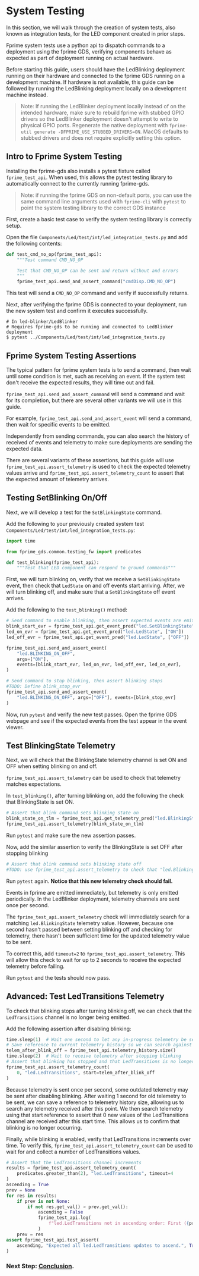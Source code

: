 # System Testing

In this section, we will walk through the creation of system tests, also known as integration tests, for the LED component created in prior steps.

Fprime system tests use a python api to dispatch commands to a deployment using the fprime GDS, verifying components behave as expected as part of deployment running on actual hardware.

Before starting this guide, users should have the LedBlinking deployment running on their hardware and connected to the fprime GDS running on a development machine. If hardware is not available, this guide can be followed by running the LedBlinking deployment locally on a development machine instead.

> Note: If running the LedBlinker deployment locally instead of on the intended hardware, make sure to rebuild fprime with stubbed GPIO drivers so the LedBlinker deployment doesn't attempt to write to physical GPIO ports. Regenerate the native deployment with `fprime-util generate -DFPRIME_USE_STUBBED_DRIVERS=ON`. MacOS defaults to stubbed drivers and does not require explicitly setting this option.

## Intro to Fprime System Testing

Installing the fprime-gds also installs a pytest fixture called `fprime_test_api`. When used, this allows the pytest testing library to automatically connect to the currently running fprime-gds.

> Note: if running the fprime GDS on non-default ports, you can use the same command line arguments used with `fprime-cli` with `pytest` to point the system testing library to the correct GDS instance

First, create a basic test case to verify the system testing library is correctly setup.


Open the file `Components/Led/test/int/led_integration_tests.py` and add the following contents:

```python
def test_cmd_no_op(fprime_test_api):
    """Test command CMD_NO_OP

    Test that CMD_NO_OP can be sent and return without and errors
    """
    fprime_test_api.send_and_assert_command("cmdDisp.CMD_NO_OP")
```

This test will send a `CMD_NO_OP` command and verify if successfully returns.

Next, after verifying the fprime GDS is connected to your deployment, run the new system test and confirm it executes successfully.

```shell
# In led-blinker/LedBlinker
# Requires fprime-gds to be running and connected to LedBlinker deployment
$ pytest ../Components/Led/test/int/led_integration_tests.py
```

## Fprime System Testing Assertions

The typical pattern for fprime system tests is to send a command, then wait until some condition is met, such as receiving an event. If the system test don't receive the expected results, they will time out and fail.

`fprime_test_api.send_and_assert_command` will send a command and wait for its completion, but there are several other variants we will use in this guide.

For example, `fprime_test_api.send_and_assert_event` will send a command, then wait for specific events to be emitted.

Independently from sending commands, you can also search the history of received of events and telemetry to make sure deployments are sending the expected data.

There are several variants of these assertions, but this guide will use `fprime_test_api.assert_telemetry` is used to check the expected telemetry values arrive and `fprime_test_api.assert_telemetry_count` to assert that the expected amount of telemetry arrives.

## Testing SetBlinking On/Off

Next, we will develop a test for the `SetBlinkingState` command.


Add the following to your previously created system test `Components/Led/test/int/led_integration_tests.py`:


```python
import time

from fprime_gds.common.testing_fw import predicates

def test_blinking(fprime_test_api):
    """Test that LED component can respond to ground commands"""
```

First, we will turn blinking on, verify that we receive a `SetBlinkingState` event, then check that `LedState` on and off events start arriving. After, we will turn blinking off, and make sure that a `SetBlinkingState` off event arrives.

Add the following to the `test_blinking()` method:

```python
# Send command to enable blinking, then assert expected events are emitted
blink_start_evr = fprime_test_api.get_event_pred("led.SetBlinkingState", ["ON"])
led_on_evr = fprime_test_api.get_event_pred("led.LedState", ["ON"])
led_off_evr = fprime_test_api.get_event_pred("led.LedState", ["OFF"])

fprime_test_api.send_and_assert_event(
    "led.BLINKING_ON_OFF",
    args=["ON"],
    events=[blink_start_evr, led_on_evr, led_off_evr, led_on_evr],
)

# Send command to stop blinking, then assert blinking stops
#TODO: Define blink_stop_evr
fprime_test_api.send_and_assert_event(
    "led.BLINKING_ON_OFF", args=["OFF"], events=[blink_stop_evr]
)
```

Now, run `pytest` and verify the new test passes. Open the fprime GDS webpage and see if the expected events from the test appear in the event viewer.

## Test BlinkingState Telemetry

Next, we will check that the BlinkingState telemetry channel is set ON and OFF when setting blinking on and off.

`fprime_test_api.assert_telemetry` can be used to check that telemetry matches expectations.

In `test_blinking()`, after turning blinking on, add the following the check that BlinkingState is set ON.

```python
# Assert that blink command sets blinking state on
blink_state_on_tlm = fprime_test_api.get_telemetry_pred("led.BlinkingState", "ON")
fprime_test_api.assert_telemetry(blink_state_on_tlm)
```

Run `pytest` and make sure the new assertion passes.

Now, add the similar assertion to verify the BlinkingState is set OFF after stopping blinking

```python
# Assert that blink command sets blinking state off
#TODO: use fprime_test_api.assert_telemetry to check that "led.BlinkingState" is off
```

Run `pytest` again. **Notice that this new telemetry check should fail.**

Events in fprime are emitted immediately, but telemetry is only emitted periodically. In the LedBlinker deployment, telemetry channels are sent once per second.

The `fprime_test_api.assert_telemetry` check will immediately search for a matching `led.BlinkingState` telemetry value.
However, because one second hasn't passed between setting blinking off and checking for telemetry, there hasn't been sufficient time for the updated telemetry value to be sent.

To correct this, add `timeout=2` to `fprime_test_api.assert_telemetry`. This will allow this check to wait for up to 2 seconds to receive the expected telemetry before failing.

Run `pytest` and the tests should now pass.

## Advanced: Test LedTransitions Telemetry

To check that blinking stops after turning blinking off, we can check that the `LedTransitions` channel is no longer being emitted.

Add the following assertion after disabling blinking:

```python
time.sleep(1)  # Wait one second to let any in-progress telemetry be sent
# Save reference to current telemetry history so we can search against future telemetry
telem_after_blink_off = fprime_test_api.telemetry_history.size()
time.sleep(2)  # Wait to receive telemetry after stopping blinking
# Assert that blinking has stopped and that LedTransitions is no longer updating
fprime_test_api.assert_telemetry_count(
    0, "led.LedTransitions", start=telem_after_blink_off
)
```

Because telemetry is sent once per second, some outdated telemetry may be sent after disabling blinking.
After waiting 1 second for old telemetry to be sent, we can save a reference to telemetry history size, allowing us to search any telemetry received after this point. We then search telemetry using that start reference to assert that 0 new values of the LedTransitions channel are received after this start time. This allows us to confirm that blinking is no longer occurring.


Finally, while blinking is enabled, verify that LedTransitions increments over time.
To verify this, `fprime_test_api.assert_telemetry_count` can be used to wait for and collect a number of LedTransitions values.

```python
# Assert that the LedTransitions channel increments
results = fprime_test_api.assert_telemetry_count(
    predicates.greater_than(2), "led.LedTransitions", timeout=4
)
ascending = True
prev = None
for res in results:
    if prev is not None:
        if not res.get_val() > prev.get_val():
            ascending = False
            fprime_test_api.log(
                f"led.LedTransitions not in ascending order: First ({prev.get_val()}) Second ({res.get_val()})"
            )
    prev = res
assert fprime_test_api.test_assert(
    ascending, "Expected all led.LedTransitions updates to ascend.", True
)
```

### Next Step: [Conclusion](./conclusion.md).

